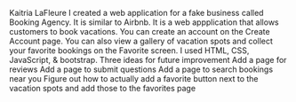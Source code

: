 Kaitria LaFleure
I created a web application for a fake business called Booking Agency. It is similar to Airbnb. It is a web appplication that allows customers to book vacations.
You can create an account on the Create Account page. You can also view a gallery of vacation spots and collect your favorite bookings on the Favorite screen.
I used HTML, CSS, JavaScript, & bootstrap.
Three ideas for future improvement
    Add a page for reviews
    Add a page to submit questions
    Add a page to search bookings near you
    Figure out how to actually add a favorite button next to the vacation spots and add those to the favorites page

